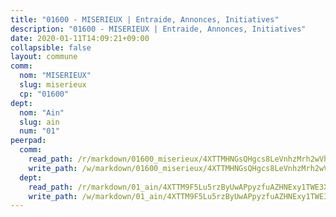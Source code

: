 ```yaml
---
title: "01600 - MISERIEUX | Entraide, Annonces, Initiatives"
description: "01600 - MISERIEUX | Entraide, Annonces, Initiatives"
date: 2020-01-11T14:09:21+09:00
collapsible: false
layout: commune
comm:
  nom: "MISERIEUX"
  slug: miserieux
  cp: "01600"
dept:
  nom: "Ain"
  slug: ain
  num: "01"
peerpad:
  comm:
    read_path: /r/markdown/01600_miserieux/4XTTMHNGsQHgcs8LeVnhzMrh2wVh2tTgWe19b1n3SVG5g9MH2
    write_path: /w/markdown/01600_miserieux/4XTTMHNGsQHgcs8LeVnhzMrh2wVh2tTgWe19b1n3SVG5g9MH2-K3TgUtb3kfTAAghKbHjYH6ufXKDnzHiU4iDHqWdkf4EKdpBgGcbRDuhrQMJApsuvpFwFwXhkf22uf9eZqxF3BiBv7edPx4meXMN881W5SD86Jv5XUuDBWf5m2TYWNw2Liv8rvfep
  dept:
    read_path: /r/markdown/01_ain/4XTTM9F5Lu5rzByUwAPpyzfuAZHNExy1TWE3X3wiTrPFfiAJr
    write_path: /w/markdown/01_ain/4XTTM9F5Lu5rzByUwAPpyzfuAZHNExy1TWE3X3wiTrPFfiAJr-K3TgUnxzeFoJA4CB58vXNvKXURJneTNZHUsypAQGicGiZu7AS2sPbjspGpj7s3MmMv58YhkLaSUMQMHaiKAfoMv6wF36Urxbqqh8MmnXpnKkbVhnAishABEkMRAiyAt8GGJ1Jer2
---
```


